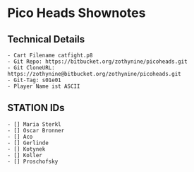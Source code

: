 #   Pico Heads Shownotes

## Technical Details

    - Cart Filename catfight.p8
    - Git Repo: https://bitbucket.org/zothynine/picoheads.git
    - Git CloneURL: https://zothynine@bitbucket.org/zothynine/picoheads.git
    - Git-Tag: s01e01
    - Player Name ist ASCII

## STATION IDs

    - [] Maria Sterkl
    - [] Oscar Bronner
    - [] Aco
    - [] Gerlinde
    - [] Kotynek
    - [] Koller
    - [] Proschofsky
